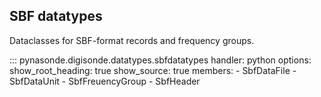 ## SBF datatypes

Dataclasses for SBF-format records and frequency groups.


::: pynasonde.digisonde.datatypes.sbfdatatypes
    handler: python
    options:
        show_root_heading: true
        show_source: true
        members:
            - SbfDataFile
            - SbfDataUnit
            - SbfFreuencyGroup
            - SbfHeader

